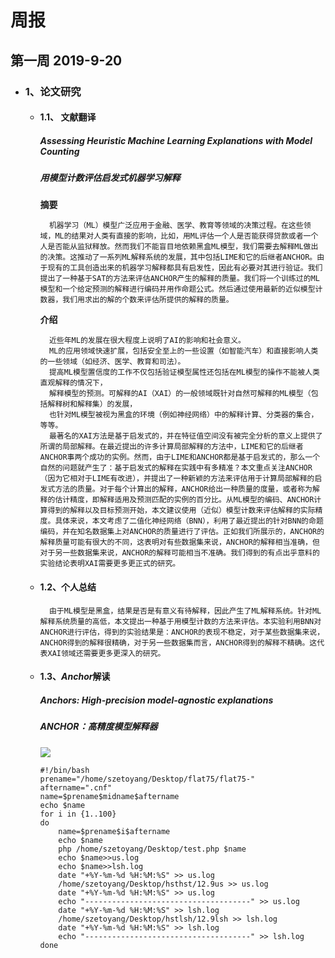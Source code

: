 # 周报
## 第一周 2019-9-20
* ### 1、论文研究
    * #### 1.1、 文献翻译
        ##### Assessing Heuristic Machine Learning Explanations with Model Counting  
        ##### 用模型计数评估启发式机器学习解释
        **摘要**  

            机器学习（ML）模型广泛应用于金融、医学、教育等领域的决策过程。在这些领域，ML的结果对人类有直接的影响，比如，用ML评估一个人是否能获得贷款或者一个人是否能从监狱释放。然而我们不能盲目地依赖黑盒ML模型，我们需要去解释ML做出的决策。这推动了一系列ML解释系统的发展，其中包括LIME和它的后继者ANCHOR。由于现有的工具创造出来的机器学习解释都具有启发性，因此有必要对其进行验证。我们提出了一种基于SAT的方法来评估ANCHOR产生的解释的质量。我们将一个训练过的ML模型和一个给定预测的解释进行编码并用作命题公式。然后通过使用最新的近似模型计数器，我们用求出的解的个数来评估所提供的解释的质量。

        **介绍**

            近些年ML的发展在很大程度上说明了AI的影响和社会意义。  
            ML的应用领域快速扩展，包括安全至上的一些设置（如智能汽车）和直接影响人类的一些领域（如经济、医学、教育和司法）。  
            提高ML模型置信度的工作不仅包括验证模型属性还包括在ML模型的操作不能被人类直观解释的情况下，  
            解释模型的预测。可解释的AI（XAI）的一般领域既针对自然可解释的ML模型（包括解释树和解释集）的发展，  
            也针对ML模型被视为黑盒的环境（例如神经网络）中的解释计算、分类器的集合，等等。  
            最著名的XAI方法是基于启发式的，并在特征值空间没有被完全分析的意义上提供了所谓的局部解释。在最近提出的许多计算局部解释的方法中，LIME和它的后继者ANCHOR事两个成功的实例。然而，由于LIME和ANCHOR都是基于启发式的，那么一个自然的问题就产生了：基于启发式的解释在实践中有多精准？本文重点关注ANCHOR（因为它相对于LIME有改进），并提出了一种新颖的方法来评估用于计算局部解释的启发式方法的质量。对于每个计算出的解释，ANCHOR给出一种质量的度量，或者称为解释的估计精度，即解释适用及预测匹配的实例的百分比。从ML模型的编码、ANCHOR计算得到的解释以及目标预测开始，本文建议使用（近似）模型计数来评估解释的实际精度。具体来说，本文考虑了二值化神经网络（BNN），利用了最近提出的针对BNN的命题编码，并在知名数据集上对ANCHOR的质量进行了评估。正如我们所展示的，ANCHOR的解释质量可能有很大的不同，这表明对有些数据集来说，ANCHOR的解释相当准确，但对于另一些数据集来说，ANCHOR的解释可能相当不准确。我们得到的有点出乎意料的实验结论表明XAI需要更多更正式的研究。  

    * #### 1.2、个人总结

            由于ML模型是黑盒，结果是否是有意义有待解释，因此产生了ML解释系统。针对ML解释系统质量的高低，本文提出一种基于用模型计数的方法来评估。本实验利用BNN对ANCHOR进行评估，得到的实验结果是：ANCHOR的表现不稳定，对于某些数据集来说，ANCHOR得到的解释很精确，对于另一些数据集而言，ANCHOR得到的解释不精确。这代表XAI领域还需要更多更深入的研究。

    * #### 1.3、*Anchor*解读
        ##### Anchors: High-precision model-agnostic explanations
        ##### ANCHOR：高精度模型解释器
        ![ ](http://szetoyang.com:9999/logo.png)
        ```shell
        #!/bin/bash
        prename="/home/szetoyang/Desktop/flat75/flat75-"
        aftername=".cnf"
        name=$prename$midname$aftername
        echo $name
        for i in {1..100}
        do
        	name=$prename$i$aftername
	        echo $name
	        php /home/szetoyang/Desktop/test.php $name
	        echo $name>>us.log
	        echo $name>>lsh.log
	        date "+%Y-%m-%d %H:%M:%S" >> us.log
	        /home/szetoyang/Desktop/hsthst/12.9us >> us.log
	        date "+%Y-%m-%d %H:%M:%S" >> us.log
	        echo "-------------------------------------" >> us.log
	        date "+%Y-%m-%d %H:%M:%S" >> lsh.log
	        /home/szetoyang/Desktop/hstlsh/12.9lsh >> lsh.log
	        date "+%Y-%m-%d %H:%M:%S" >> lsh.log
	        echo "-------------------------------------" >> lsh.log
        done
        ```
